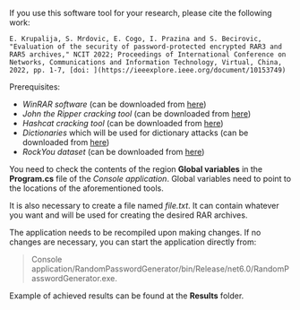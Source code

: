 If you use this software tool for your research, please cite the following work:

```
E. Krupalija, S. Mrdovic, E. Cogo, I. Prazina and S. Becirovic, "Evaluation of the security of password-protected encrypted RAR3 and RAR5 archives," NCIT 2022; Proceedings of International Conference on Networks, Communications and Information Technology, Virtual, China, 2022, pp. 1-7, [doi: ](https://ieeexplore.ieee.org/document/10153749)
```

Prerequisites:

- *WinRAR software* (can be downloaded from [here](https://www.win-rar.com/start.html?&L=0))
- *John the Ripper cracking tool* (can be downloaded from [here](https://www.openwall.com/john/))
- *Hashcat cracking tool* (can be downloaded from [here](https://hashcat.net/hashcat/))
- *Dictionaries* which will be used for dictionary attacks (can be downloaded from [here](https://github.com/danielmiessler/SecLists))
- *RockYou dataset* (can be downloaded from [here](https://www.kaggle.com/datasets/wjburns/common-password-list-rockyoutxt?resource=download))

You need to check the contents of the region **Global variables** in the **Program.cs** file of the *Console application*.
Global variables need to point to the locations of the aforementioned tools.

It is also necessary to create a file named *file.txt*. It can contain whatever you want and will be used for creating the desired RAR archives.

The application needs to be recompiled upon making changes. If no changes are necessary, you can start the application directly from:
> Console application/RandomPasswordGenerator/bin/Release/net6.0/RandomPasswordGenerator.exe.

Example of achieved results can be found at the **Results** folder.
